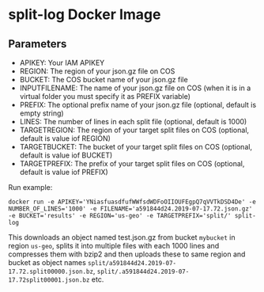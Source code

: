 
# split-log Docker Image

## Parameters

 - APIKEY: Your IAM APIKEY
 - REGION: The region of your json.gz file on COS
 - BUCKET: The COS bucket name of your json.gz file
 - INPUTFILENAME: The name of your json.gz file on COS (when it is in a virtual folder you must specify it as PREFIX variable)
 - PREFIX: The optional prefix name of your json.gz file (optional, default is empty string)
 - LINES: The number of lines in each split file (optional, default is 1000)
 - TARGETREGION: The region of your target split files on COS (optional, default is value iof REGION)
 - TARGETBUCKET: The bucket of your target split files on COS (optional, default is value iof BUCKET)
 - TARGETPREFIX: The prefix of your target split files on COS (optional, default is value iof PREFIX)

Run example:

```shell
docker run -e APIKEY='YNiasfuasdfufWWfsdWDFoOIIOUFEgpQ7qVVTkDSD4De' -e NUMBER_OF_LINES='1000' -e FILENAME='a591844d24.2019-07-17.72.json.gz' -e BUCKET='results' -e REGION='us-geo' -e TARGETPREFIX='split/' split-log
```

This downloads an object named test.json.gz from bucket `mybucket` in region `us-geo`, splits it into multiple files with each 1000 lines and compresses them with bzip2 and then uploads these to same region and bucket as object names `split/a591844d24.2019-07-17.72.split00000.json.bz`, `split/.a591844d24.2019-07-17.72split00001.json.bz` etc.
